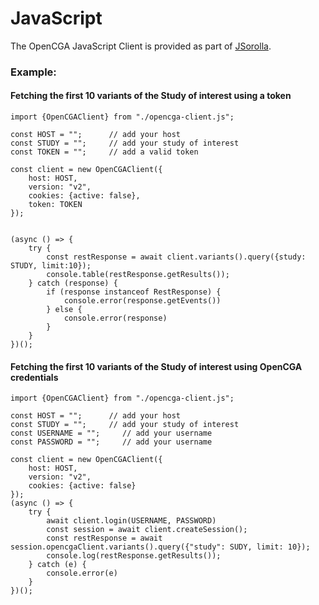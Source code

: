 # JavaScript

The OpenCGA JavaScript Client is provided as part of [JSorolla](https://github.com/opencb/jsorolla).

### Example:

#### Fetching the first 10 variants of the Study of interest using a token

```text
import {OpenCGAClient} from "./opencga-client.js";

const HOST = "";      // add your host
const STUDY = "";     // add your study of interest
const TOKEN = "";     // add a valid token

const client = new OpenCGAClient({
    host: HOST,
    version: "v2",
    cookies: {active: false},
    token: TOKEN
});


(async () => {
    try {
        const restResponse = await client.variants().query({study: STUDY, limit:10});
        console.table(restResponse.getResults());
    } catch (response) {
        if (response instanceof RestResponse) {
            console.error(response.getEvents())
        } else {
            console.error(response)
        }
    }
})();
```

#### Fetching the first 10 variants of the Study of interest using OpenCGA credentials

```text
import {OpenCGAClient} from "./opencga-client.js";

const HOST = "";      // add your host
const STUDY = "";     // add your study of interest
const USERNAME = "";     // add your username
const PASSWORD = "";     // add your username

const client = new OpenCGAClient({
    host: HOST,
    version: "v2",
    cookies: {active: false}
});
(async () => {
    try {
        await client.login(USERNAME, PASSWORD)
        const session = await client.createSession();
        const restResponse = await session.opencgaClient.variants().query({"study": SUDY, limit: 10});
        console.log(restResponse.getResults());
    } catch (e) {
        console.error(e)
    }
})();
```

